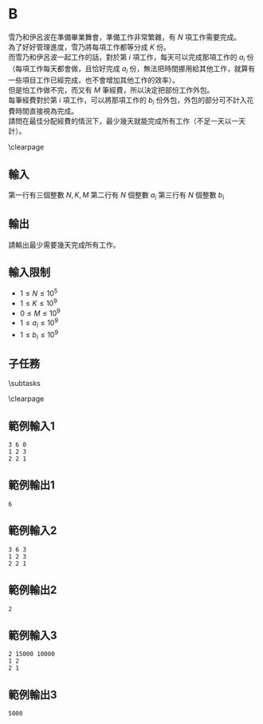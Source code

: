 # B

雪乃和伊呂波在準備畢業舞會，準備工作非常繁雜，有 $N$ 項工作需要完成。  
為了好好管理進度，雪乃將每項工作都等分成 $K$ 份。  
而雪乃和伊呂波一起工作的話，對於第 $i$ 項工作，每天可以完成那項工作的 $a_i$ 份（每項工作每天都會做，且恰好完成 $a_i$ 份，無法把時間挪用給其他工作，就算有一些項目工作已經完成，也不會增加其他工作的效率）。  
但是怕工作做不完，而又有 $M$ 筆經費，所以決定把部份工作外包。  
每筆經費對於第 $i$ 項工作，可以將那項工作的 $b_i$ 份外包，外包的部分可不計入花費時間直接視為完成。  
請問在最佳分配經費的情況下，最少幾天就能完成所有工作（不足一天以一天計）。

\clearpage

## 輸入
第一行有三個整數 $N, K, M$
第二行有 $N$ 個整數 $a_i$
第三行有 $N$ 個整數 $b_i$

## 輸出
請輸出最少需要幾天完成所有工作。

## 輸入限制
- $1 \le N \le 10^5$
- $1 \le K \le 10^9$
- $0 \le M \le 10^9$
- $1 \le a_i \le 10^9$
- $1 \le b_i \le 10^9$

## 子任務
\subtasks

\clearpage

## 範例輸入1
```
3 6 0
1 2 3
2 2 1
```

## 範例輸出1
```
6
```

## 範例輸入2
```
3 6 3
1 2 3
2 2 1
```

## 範例輸出2
```
2
```

## 範例輸入3
```
2 15000 10000
1 2
2 1
```

## 範例輸出3
```
5000
```
